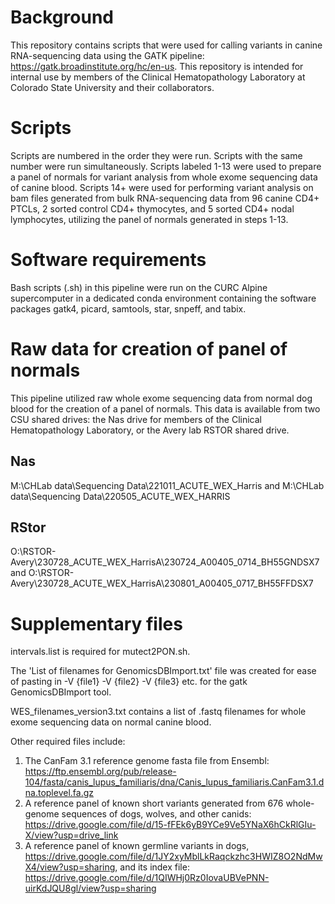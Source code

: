 # Background
This repository contains scripts that were used for calling variants in canine RNA-sequencing data using the GATK pipeline: https://gatk.broadinstitute.org/hc/en-us. This repository is intended for internal use by members of the Clinical Hematopathology Laboratory at Colorado State University and their collaborators. 
# Scripts
Scripts are numbered in the order they were run. Scripts with the same number were run simultaneously.
Scripts labeled 1-13 were used to prepare a panel of normals for variant analysis from whole exome sequencing data of canine blood. Scripts 14+ were used for performing variant analysis on bam files generated from bulk RNA-sequencing data from 96 canine CD4+ PTCLs, 2 sorted control CD4+ thymocytes, and 5 sorted CD4+ nodal lymphocytes, utilizing the panel of normals generated in steps 1-13.
# Software requirements
Bash scripts (.sh) in this pipeline were run on the CURC Alpine supercomputer in a dedicated conda environment containing the software packages gatk4, picard, samtools, star, snpeff, and tabix.
# Raw data for creation of panel of normals
This pipeline utilized raw whole exome sequencing data from normal dog blood for the creation of a panel of normals. This data is available from two CSU shared drives: the Nas drive for members of the Clinical Hematopathology Laboratory, or the Avery lab RSTOR shared drive.
## Nas
M:\CHLab data\Sequencing Data\221011_ACUTE_WEX_Harris and M:\CHLab data\Sequencing Data\220505_ACUTE_WEX_HARRIS
## RStor
O:\RSTOR-Avery\230728_ACUTE_WEX_HarrisA\230724_A00405_0714_BH55GNDSX7 and O:\RSTOR-Avery\230728_ACUTE_WEX_HarrisA\230801_A00405_0717_BH55FFDSX7
# Supplementary files
intervals.list is required for mutect2PON.sh.

The 'List of filenames for GenomicsDBImport.txt' file was created for ease of pasting in -V {file1} -V {file2} -V {file3} etc. for the gatk GenomicsDBImport tool.

WES_filenames_version3.txt contains a list of .fastq filenames for whole exome sequencing data on normal canine blood.

Other required files include:
1. The CanFam 3.1 reference genome fasta file from Ensembl: https://ftp.ensembl.org/pub/release-104/fasta/canis_lupus_familiaris/dna/Canis_lupus_familiaris.CanFam3.1.dna.toplevel.fa.gz
2. A reference panel of known short variants generated from 676 whole-genome sequences of dogs, wolves, and other canids: https://drive.google.com/file/d/15-fFEk6yB9YCe9Ve5YNaX6hCkRlGIu-X/view?usp=drive_link
3. A reference panel of known germline variants in dogs, https://drive.google.com/file/d/1JY2xyMblLkRaqckzhc3HWIZ8O2NdMwX4/view?usp=sharing, and its index file: https://drive.google.com/file/d/1QIWHj0Rz0IovaUBVePNN-uirKdJQU8gl/view?usp=sharing

